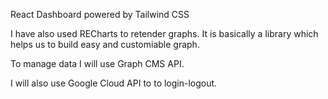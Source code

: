 React Dashboard powered by Tailwind CSS

I have also used RECharts to retender graphs. It is basically a library which helps us to build easy and customiable graph.

To manage data I will use Graph CMS API.

I will also use Google Cloud API to to login-logout.
